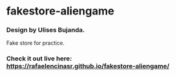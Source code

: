 # fakestore-aliengame
### Design by Ulises Bujanda.
Fake store for practice.

### Check it out live here: https://rafaelencinasr.github.io/fakestore-aliengame/


